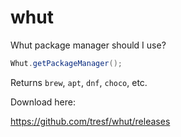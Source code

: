 # whut
Whut package manager should I use?

```java
Whut.getPackageManager();
```

Returns `brew`, `apt`, `dnf`, `choco`, etc.

Download here:

https://github.com/tresf/whut/releases

